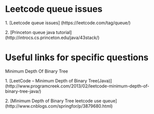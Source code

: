 # Leetcode queue issues
<p>1. [Leetcode queue issues] (https://leetcode.com/tag/queue/)
<p>2. [Princeton queue java tutorial] (http://introcs.cs.princeton.edu/java/43stack/)

# Useful links for specific questions
<p>Minimum Depth Of Binary Tree
<p>1. [LeetCode – Minimum Depth of Binary Tree(Java)] (http://www.programcreek.com/2013/02/leetcode-minimum-depth-of-binary-tree-java/)
<p>2. [Minimum Depth of Binary Tree leetcode use queue] (http://www.cnblogs.com/springfor/p/3879680.html)
